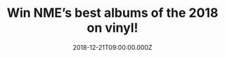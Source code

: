 ---
campaign-uuid: "c-eb6089bf-5746-4102-8f51-6956e910bcc7"
type: "Preview"
category: "Music"
date: "2018-12-21T09:00:00.000Z"
end-date: "2018-12-31T23:59:00.000Z"
disable-form: false
is_promoted: true
has_entry_page: true
title: "Win NME’s best albums of the 2018 on vinyl!"
competition-description: "<p>Calling all the NME fans, we have great news for you:\
  \ we are giving away two amazing prizes for two lucky NME AAA members to win: a\
  \ collection of NME’s best albums of the year, including records by The 1975, Arctic\
  \ Monkeys, Idles, Shame, Parquet Courts, Brockhampton and Sunflower Bean AND our\
  \ second prize, five of NME’s best albums of 2018, including our winning album by\
  \ The 1975.</p>\r\n<p>Does it sound like the best present of your 2018? Enter the\
  \ form below for a chance to win!</p>"
hero-header: "Win NME’s best albums of the 2018 on vinyl!"
terms-confirmation: "N/A"
banner-img: "https://assets.expresslyapp.com/asset-62ea053d-ddcd-4d72-bf42-658dccbd666f.jpg"
logo-left-href: "aaa.nme.com"
logo-left-image: "https://assets.expresslyapp.com/asset-d1de912e-7ff6-4dcd-bbab-c3d57a40f5ef.jpg"
logo-left-title: "Sony Pictures"
bg-image-hero: "https://assets.expresslyapp.com/asset-4a4d5dfe-8d6b-4006-98dd-6d476ad0646d.jpg"
bg-image-first: "https://assets.expresslyapp.com/asset-1290055f-7457-4355-8e8c-fd65759fdb11.jpg"
bg-image-second: "https://assets.expresslyapp.com/asset-58528961-ba33-4286-8e6b-65e16488dd97.jpg"
bg-image-third: "https://assets.expresslyapp.com/asset-ca120cb7-e467-4440-a3d9-afe50c85a26c.png"
section1-content: "<p>Hasn't it been a huge year for music. From brilliant debuts\
  \ by the likes of Shame and Kali Uchis, to huge returns from Arctic Monkeys and\
  \ The 1975, we've been truly spoilt. And after intense discussion and a few temper\
  \ tantrums NME have managed to whittle down our favourite records to our top 100\
  \ albums of the year!"
section2-content: "<p>And to celebrate, now you can win a collection of NME's top\
  \ albums on vinyl.</p>\r\n<p>Our first prizewinner will get a collection of NME’\
  s best albums of the year, including records by The 1975, Arctic Monkeys, Idles,\
  \ Shame, Parquet Courts, Brockhampton and Sunflower Bean.</p>\r\n<p>Our second prizewinner\
  \ will get five of NME’s best albums of 2018, including our winning album by The\
  \ 1975.</p>"
section3-content: "<p>Does it sound like the best present of your 2018? If so, think\
  \ no more and enter the form below for a chance to win one of the two amazing prizes\
  \ we are giving away now!</p>\r\n<p>Good luck!</p>"
entry-title: "Win NME’s best albums of the 2018 on vinyl!"
entry-content: "Enter the draw to win TNME’s best albums of the 2018 on vinyl\r\n\
  by completing the form below before 23:59 on 31st of December 2018."
has-winner: false
prize-description: "NME’s best albums of the 2018 on vinyl.\r\nEach winner will be\
  \ randomly assigned 1 of the two prizes: \r\n- A collection of NME’s best albums\
  \ of the year, including records by The 1975, Arctic Monkeys, Idles, Shame, Parquet\
  \ Courts, Brockhampton and Sunflower Bean.\r\n- Five of NME’s best albums of 2018,\
  \ including our winning album by The 1975"
special-conditions: "Multiple entries are allowed up to one every day."
country-restrictions:
- "GB"
---